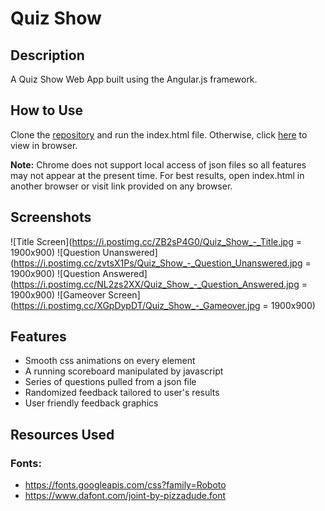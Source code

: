 # Quiz Show

## Description
A Quiz Show Web App built using the Angular.js framework.

## How to Use
Clone the [repository](https://github.com/mjbuchman/quiz-show) and run the index.html file. Otherwise, click [here](http://bigquizshow.atwebpages.com/) to view in browser. 

**Note:** Chrome does not support local access of json files so all features may not appear at the present time. For best results, open index.html in another browser or visit link provided on any browser.

## Screenshots
![Title Screen](https://i.postimg.cc/ZB2sP4G0/Quiz_Show_-_Title.jpg = 1900x900)
![Question Unanswered](https://i.postimg.cc/zvtsX1Ps/Quiz_Show_-_Question_Unanswered.jpg = 1900x900)
![Question Answered](https://i.postimg.cc/NL2zs2XX/Quiz_Show_-_Question_Answered.jpg = 1900x900)
![Gameover Screen](https://i.postimg.cc/XGpDypDT/Quiz_Show_-_Gameover.jpg = 1900x900)

## Features
- Smooth css animations on every element
- A running scoreboard manipulated by javascript
- Series of questions pulled from a json file
- Randomized feedback tailored to user's results
- User friendly feedback graphics

## Resources Used
### Fonts:
- https://fonts.googleapis.com/css?family=Roboto
- https://www.dafont.com/joint-by-pizzadude.font
